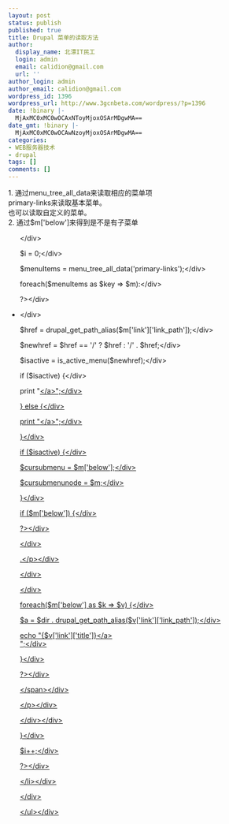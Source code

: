 ```yaml
---
layout: post
status: publish
published: true
title: Drupal 菜单的读取方法
author:
  display_name: 北漂IT民工
  login: admin
  email: calidion@gmail.com
  url: ''
author_login: admin
author_email: calidion@gmail.com
wordpress_id: 1396
wordpress_url: http://www.3gcnbeta.com/wordpress/?p=1396
date: !binary |-
  MjAxMC0xMC0wOCAxNToyMjoxOSArMDgwMA==
date_gmt: !binary |-
  MjAxMC0xMC0wOCAwNzoyMjoxOSArMDgwMA==
categories:
- WEB服务器技术
- drupal
tags: []
comments: []
---
```

<p>1. 通过menu_tree_all_data来读取相应的菜单项<br />
primary-links来读取基本菜单。<br />
也可以读取自定义的菜单。<br />
2. 通过$m['below']来得到是不是有子菜单</p>
<div id="_mcePaste">
<ul><&#47;div></p>
<div id="_mcePaste"><?php<&#47;div></p>
<div id="_mcePaste">$i = 0;<&#47;div></p>
<div id="_mcePaste">$menuItems = menu_tree_all_data('primary-links');<&#47;div></p>
<div id="_mcePaste">foreach($menuItems as $key => $m):<&#47;div></p>
<div id="_mcePaste">?><&#47;div></p>
<div id="_mcePaste">
<li><&#47;div></p>
<div id="_mcePaste"><?php<&#47;div></p>
<div id="_mcePaste">$href = drupal_get_path_alias($m['link']['link_path']);<&#47;div></p>
<div id="_mcePaste">$newhref = $href == '&#47;' ? $href : '&#47;' . $href;<&#47;div></p>
<div id="_mcePaste">$isactive = is_active_menu($newhref);<&#47;div></p>
<div id="_mcePaste">if ($isactive) {<&#47;div></p>
<div id="_mcePaste">print "<a href='" . $dir . $href . "' id='navbar$i' class='hover' onmouseover="showMenu('navbar$i', 'subnav$i')" onFocus="this.blur()"><!--{$m['link']['title']}--><&#47;a>";<&#47;div></p>
<div id="_mcePaste">} else {<&#47;div></p>
<div id="_mcePaste">print "<a href='" . $dir . $href . "' id='navbar$i' onmouseover="showMenu('navbar$i', 'subnav$i')" onFocus="this.blur()"><!--{$m['link']['title']}--><&#47;a>";<&#47;div></p>
<div id="_mcePaste">}<&#47;div></p>
<div id="_mcePaste">if ($isactive) {<&#47;div></p>
<div id="_mcePaste">$cursubmenu = $m['below'];<&#47;div></p>
<div id="_mcePaste">$cursubmenunode = $m;<&#47;div></p>
<div id="_mcePaste">}<&#47;div></p>
<div id="_mcePaste">if ($m['below']) {<&#47;div></p>
<div id="_mcePaste">?><&#47;div></p>
<div id="_mcePaste">
<div id="subnav<?php echo $i?>" ><&#47;div></p>
<div id="_mcePaste">
<p>.<&#47;p><&#47;div></p>
<div id="_mcePaste">
<p><&#47;div></p>
<div id="_mcePaste"><span style="width: 200px"><&#47;div></p>
<div id="_mcePaste"><?php<&#47;div></p>
<div id="_mcePaste">foreach($m['below'] as $k => $v) {<&#47;div></p>
<div id="_mcePaste">$a = $dir . drupal_get_path_alias($v['link']['link_path']);<&#47;div></p>
<div id="_mcePaste">echo "<a href="$a">{$v['link']['title']}<&#47;a><br &#47;>";<&#47;div></p>
<div id="_mcePaste">}<&#47;div></p>
<div id="_mcePaste">?><&#47;div></p>
<div id="_mcePaste"><&#47;span><&#47;div></p>
<div id="_mcePaste"><&#47;p><&#47;div></p>
<div id="_mcePaste"><&#47;div><&#47;div></p>
<div id="_mcePaste"><?php<&#47;div></p>
<div id="_mcePaste">}<&#47;div></p>
<div id="_mcePaste">$i++;<&#47;div></p>
<div id="_mcePaste">?><&#47;div></p>
<div id="_mcePaste"><&#47;li><&#47;div></p>
<div id="_mcePaste"><?php endforeach; ?><&#47;div></p>
<div id="_mcePaste"><&#47;ul><&#47;div></p>
